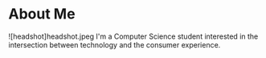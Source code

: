 # About Me
![headshot]headshot.jpeg
I'm a Computer Science student interested in the intersection between technology and the consumer experience.
